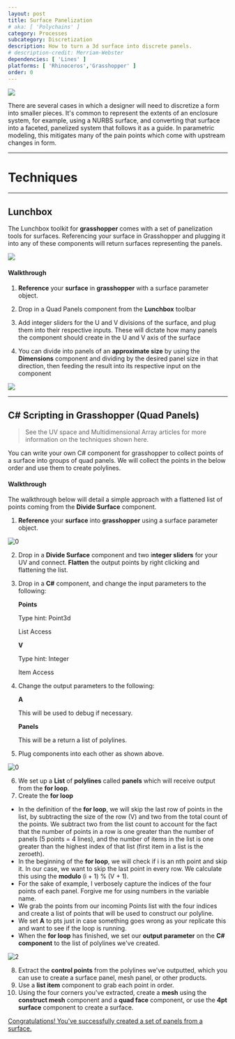 ```yaml
---
layout: post
title: Surface Panelization
# aka: [ 'Polychains' ]
category: Processes
subcategory: Discretization
description: How to turn a 3d surface into discrete panels.
# description-credit: Merriam-Webster
dependencies: [ 'Lines' ]
platforms: [ 'Rhinoceros','Grasshopper' ]
order: 0
---
```



![](.\images\flutter\fluttering.PNG)

There are several cases in which a designer will need to discretize a form into smaller pieces. It's common to represent the extents of an enclosure system, for example, using a NURBS surface, and converting that surface into a faceted, panelized system that follows it as a guide. In parametric modeling, this mitigates many of the pain points which come with upstream changes in form. 



---
# Techniques
---


## Lunchbox

The Lunchbox toolkit for **grasshopper** comes with a set of panelization tools for surfaces. Referencing your surface in Grasshopper and plugging it into any of these components will return surfaces representing the panels.



![](.\images\LunchboxPanels.png)



#### Walkthrough

1. **Reference** your **surface** in **grasshopper** with a surface parameter object.
2. Drop in a Quad Panels component from the **Lunchbox** toolbar

3. Add integer sliders for the U and V divisions of the surface, and plug them into their respective inputs. These will dictate how many panels the component should create in the U and V axis of the surface
4. You can divide into panels of an **approximate size** by using the **Dimensions** component and dividing by the desired panel size in that direction, then feeding the result into its respective input on the component

![](.\images\LunchboxPanels.gif)

---
## C# Scripting in Grasshopper (Quad Panels)

> See the UV space and Multidimensional Array articles for more information on the techniques shown here.

You can write your own C# component for grasshopper to collect points of a surface into groups of quad panels. We will collect the points in the below order and use them to create polylines. 

#### Walkthrough

The walkthrough below will detail a simple approach with a flattened list of points coming from the **Divide Surface** component.

1. **Reference** your **surface** into **grasshopper** using a surface parameter object.

![0](.\images\flutter\0.PNG)

2. Drop in a **Divide Surface** component and two i**nteger sliders** for your UV and connect. **Flatten** the output points by right clicking and flattening the list.

3. Drop in a **C#** component, and change the input parameters to the following:

   **Points**

   Type hint: Point3d

   List Access

   **V**

   Type hint: Integer

   Item Access

4. Change the output parameters to the following:

   **A**

   This will be used to debug if necessary.

   **Panels**

   This will be a return a list of polylines.

5. Plug components into each other as shown above.

![0](.\images\flutter\1.PNG)

6. We set up a **List** of **polylines** called **panels** which will receive output from the **for loop**.
7. Create the **for loop**

- In the definition of the **for loop**, we will skip the last row of points in the list, by subtracting the size of the row (V) and two from the total count of the points. We subtract two from the list count to account for the fact that the number of points in a row is one greater than the number of panels (5 points = 4 lines), and the number of items in the list is one greater than the highest index of that list (first item in a list is the zeroeth).
- In the beginning of the **for loop**, we will check if i is an nth point and skip it. In our case, we want to skip the last point in every row. We calculate this using the **modulo** (i + 1) % (V + 1).
- For the sake of example, I verbosely capture the indices of the four points of each panel. Forgive me for using numbers in the variable name.
- We grab the points from our incoming Points list with the four indices and create a list of points that will be used to construct our polyline.
- We set **A** to pts just in case something goes wrong as your replicate this and want to see if the loop is running.
- When the **for loop** has finished, we set our **output parameter** on the **C# component** to the list of polylines we've created.

![2](.\images\flutter\2.PNG)

8. Extract the **control points** from the polylines we've outputted, which you can use to create a surface panel, mesh panel, or other products.
9. Use a **list item** component to grab each point in order. 
10. Using the four corners you've extracted, create a **mesh** using the **construct mesh** component and a **quad face** component, or use the **4pt surface** component to create a surface.

<u>Congratulations! You've successfully created a set of panels from a surface.</u>

